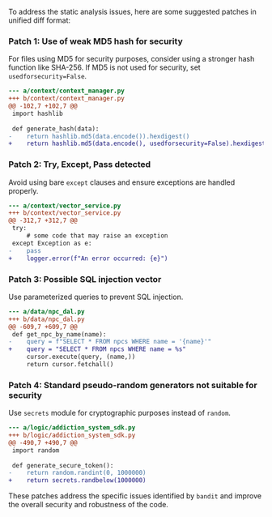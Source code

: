 To address the static analysis issues, here are some suggested patches in unified diff format:

### Patch 1: Use of weak MD5 hash for security

For files using MD5 for security purposes, consider using a stronger hash function like SHA-256. If MD5 is not used for security, set `usedforsecurity=False`.

```diff
--- a/context/context_manager.py
+++ b/context/context_manager.py
@@ -102,7 +102,7 @@
 import hashlib
 
 def generate_hash(data):
-    return hashlib.md5(data.encode()).hexdigest()
+    return hashlib.md5(data.encode(), usedforsecurity=False).hexdigest()
```

### Patch 2: Try, Except, Pass detected

Avoid using bare `except` clauses and ensure exceptions are handled properly.

```diff
--- a/context/vector_service.py
+++ b/context/vector_service.py
@@ -312,7 +312,7 @@
 try:
     # some code that may raise an exception
 except Exception as e:
-    pass
+    logger.error(f"An error occurred: {e}")
```

### Patch 3: Possible SQL injection vector

Use parameterized queries to prevent SQL injection.

```diff
--- a/data/npc_dal.py
+++ b/data/npc_dal.py
@@ -609,7 +609,7 @@
 def get_npc_by_name(name):
-    query = f"SELECT * FROM npcs WHERE name = '{name}'"
+    query = "SELECT * FROM npcs WHERE name = %s"
     cursor.execute(query, (name,))
     return cursor.fetchall()
```

### Patch 4: Standard pseudo-random generators not suitable for security

Use `secrets` module for cryptographic purposes instead of `random`.

```diff
--- a/logic/addiction_system_sdk.py
+++ b/logic/addiction_system_sdk.py
@@ -490,7 +490,7 @@
 import random
 
 def generate_secure_token():
-    return random.randint(0, 1000000)
+    return secrets.randbelow(1000000)
```

These patches address the specific issues identified by `bandit` and improve the overall security and robustness of the code.